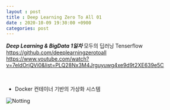 ```yaml
---
layout : post
title : Deep Learning Zero To All 01
date : 2020-10-09 19:30:00 +0900
categories: post
---
```


***Deep Learning & BigData 1일차***
모두의 딥러닝 Tenserflow
https://github.com/deeplearningzerotoall<br>
https://www.youtube.com/watch?v=7eldOrjQVi0&list=PLQ28Nx3M4Jrguyuwg4xe9d9t2XE639e5C<br>

<br>

- Docker 컨테이너 기반의 가상화 시스템

<img src="https://raw.githubusercontent.com/cocokik/cocokik.github.io/master/_data/_img/docker01.jpg" alt="Notting">

